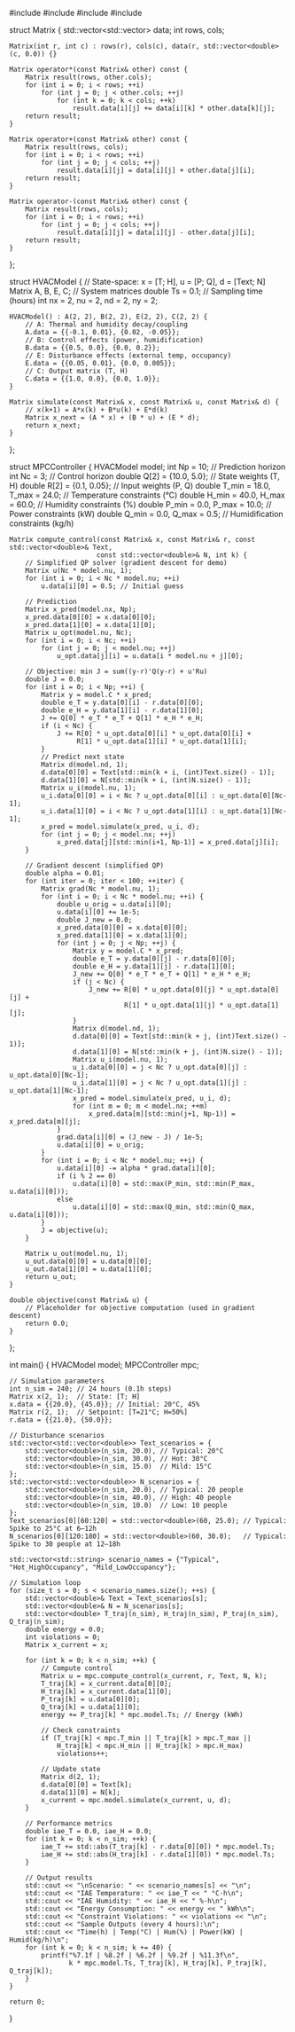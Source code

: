 #include <iostream>
#include <vector>
#include <cmath>
#include <algorithm>

struct Matrix {
    std::vector<std::vector<double>> data;
    int rows, cols;

    Matrix(int r, int c) : rows(r), cols(c), data(r, std::vector<double>(c, 0.0)) {}

    Matrix operator*(const Matrix& other) const {
        Matrix result(rows, other.cols);
        for (int i = 0; i < rows; ++i)
            for (int j = 0; j < other.cols; ++j)
                for (int k = 0; k < cols; ++k)
                    result.data[i][j] += data[i][k] * other.data[k][j];
        return result;
    }

    Matrix operator+(const Matrix& other) const {
        Matrix result(rows, cols);
        for (int i = 0; i < rows; ++i)
            for (int j = 0; j < cols; ++j)
                result.data[i][j] = data[i][j] + other.data[j][i];
        return result;
    }

    Matrix operator-(const Matrix& other) const {
        Matrix result(rows, cols);
        for (int i = 0; i < rows; ++i)
            for (int j = 0; j < cols; ++j)
                result.data[i][j] = data[i][j] - other.data[j][i];
        return result;
    }
};

struct HVACModel {
    // State-space: x = [T; H], u = [P; Q], d = [Text; N]
    Matrix A, B, E, C; // System matrices
    double Ts = 0.1;   // Sampling time (hours)
    int nx = 2, nu = 2, nd = 2, ny = 2;

    HVACModel() : A(2, 2), B(2, 2), E(2, 2), C(2, 2) {
        // A: Thermal and humidity decay/coupling
        A.data = {{-0.1, 0.01}, {0.02, -0.05}};
        // B: Control effects (power, humidification)
        B.data = {{0.5, 0.0}, {0.0, 0.2}};
        // E: Disturbance effects (external temp, occupancy)
        E.data = {{0.05, 0.01}, {0.0, 0.005}};
        // C: Output matrix (T, H)
        C.data = {{1.0, 0.0}, {0.0, 1.0}};
    }

    Matrix simulate(const Matrix& x, const Matrix& u, const Matrix& d) {
        // x(k+1) = A*x(k) + B*u(k) + E*d(k)
        Matrix x_next = (A * x) + (B * u) + (E * d);
        return x_next;
    }
};

struct MPCController {
    HVACModel model;
    int Np = 10; // Prediction horizon
    int Nc = 3;  // Control horizon
    double Q[2] = {10.0, 5.0}; // State weights (T, H)
    double R[2] = {0.1, 0.05}; // Input weights (P, Q)
    double T_min = 18.0, T_max = 24.0; // Temperature constraints (°C)
    double H_min = 40.0, H_max = 60.0; // Humidity constraints (%)
    double P_min = 0.0, P_max = 10.0;  // Power constraints (kW)
    double Q_min = 0.0, Q_max = 0.5;   // Humidification constraints (kg/h)

    Matrix compute_control(const Matrix& x, const Matrix& r, const std::vector<double>& Text, 
                          const std::vector<double>& N, int k) {
        // Simplified QP solver (gradient descent for demo)
        Matrix u(Nc * model.nu, 1);
        for (int i = 0; i < Nc * model.nu; ++i)
            u.data[i][0] = 0.5; // Initial guess

        // Prediction
        Matrix x_pred(model.nx, Np);
        x_pred.data[0][0] = x.data[0][0];
        x_pred.data[1][0] = x.data[1][0];
        Matrix u_opt(model.nu, Nc);
        for (int i = 0; i < Nc; ++i)
            for (int j = 0; j < model.nu; ++j)
                u_opt.data[j][i] = u.data[i * model.nu + j][0];

        // Objective: min J = sum((y-r)'Q(y-r) + u'Ru)
        double J = 0.0;
        for (int i = 0; i < Np; ++i) {
            Matrix y = model.C * x_pred;
            double e_T = y.data[0][i] - r.data[0][0];
            double e_H = y.data[1][i] - r.data[1][0];
            J += Q[0] * e_T * e_T + Q[1] * e_H * e_H;
            if (i < Nc) {
                J += R[0] * u_opt.data[0][i] * u_opt.data[0][i] + 
                     R[1] * u_opt.data[1][i] * u_opt.data[1][i];
            }
            // Predict next state
            Matrix d(model.nd, 1);
            d.data[0][0] = Text[std::min(k + i, (int)Text.size() - 1)];
            d.data[1][0] = N[std::min(k + i, (int)N.size() - 1)];
            Matrix u_i(model.nu, 1);
            u_i.data[0][0] = i < Nc ? u_opt.data[0][i] : u_opt.data[0][Nc-1];
            u_i.data[1][0] = i < Nc ? u_opt.data[1][i] : u_opt.data[1][Nc-1];
            x_pred = model.simulate(x_pred, u_i, d);
            for (int j = 0; j < model.nx; ++j)
                x_pred.data[j][std::min(i+1, Np-1)] = x_pred.data[j][i];
        }

        // Gradient descent (simplified QP)
        double alpha = 0.01;
        for (int iter = 0; iter < 100; ++iter) {
            Matrix grad(Nc * model.nu, 1);
            for (int i = 0; i < Nc * model.nu; ++i) {
                double u_orig = u.data[i][0];
                u.data[i][0] += 1e-5;
                double J_new = 0.0;
                x_pred.data[0][0] = x.data[0][0];
                x_pred.data[1][0] = x.data[1][0];
                for (int j = 0; j < Np; ++j) {
                    Matrix y = model.C * x_pred;
                    double e_T = y.data[0][j] - r.data[0][0];
                    double e_H = y.data[1][j] - r.data[1][0];
                    J_new += Q[0] * e_T * e_T + Q[1] * e_H * e_H;
                    if (j < Nc) {
                        J_new += R[0] * u_opt.data[0][j] * u_opt.data[0][j] + 
                                 R[1] * u_opt.data[1][j] * u_opt.data[1][j];
                    }
                    Matrix d(model.nd, 1);
                    d.data[0][0] = Text[std::min(k + j, (int)Text.size() - 1)];
                    d.data[1][0] = N[std::min(k + j, (int)N.size() - 1)];
                    Matrix u_i(model.nu, 1);
                    u_i.data[0][0] = j < Nc ? u_opt.data[0][j] : u_opt.data[0][Nc-1];
                    u_i.data[1][0] = j < Nc ? u_opt.data[1][j] : u_opt.data[1][Nc-1];
                    x_pred = model.simulate(x_pred, u_i, d);
                    for (int m = 0; m < model.nx; ++m)
                        x_pred.data[m][std::min(j+1, Np-1)] = x_pred.data[m][j];
                }
                grad.data[i][0] = (J_new - J) / 1e-5;
                u.data[i][0] = u_orig;
            }
            for (int i = 0; i < Nc * model.nu; ++i) {
                u.data[i][0] -= alpha * grad.data[i][0];
                if (i % 2 == 0)
                    u.data[i][0] = std::max(P_min, std::min(P_max, u.data[i][0]));
                else
                    u.data[i][0] = std::max(Q_min, std::min(Q_max, u.data[i][0]));
            }
            J = objective(u);
        }

        Matrix u_out(model.nu, 1);
        u_out.data[0][0] = u.data[0][0];
        u_out.data[1][0] = u.data[1][0];
        return u_out;
    }

    double objective(const Matrix& u) {
        // Placeholder for objective computation (used in gradient descent)
        return 0.0;
    }
};

int main() {
    HVACModel model;
    MPCController mpc;

    // Simulation parameters
    int n_sim = 240; // 24 hours (0.1h steps)
    Matrix x(2, 1);  // State: [T; H]
    x.data = {{20.0}, {45.0}}; // Initial: 20°C, 45%
    Matrix r(2, 1);  // Setpoint: [T=21°C; H=50%]
    r.data = {{21.0}, {50.0}};

    // Disturbance scenarios
    std::vector<std::vector<double>> Text_scenarios = {
        std::vector<double>(n_sim, 20.0), // Typical: 20°C
        std::vector<double>(n_sim, 30.0), // Hot: 30°C
        std::vector<double>(n_sim, 15.0)  // Mild: 15°C
    };
    std::vector<std::vector<double>> N_scenarios = {
        std::vector<double>(n_sim, 20.0), // Typical: 20 people
        std::vector<double>(n_sim, 40.0), // High: 40 people
        std::vector<double>(n_sim, 10.0)  // Low: 10 people
    };
    Text_scenarios[0][60:120] = std::vector<double>(60, 25.0); // Typical: Spike to 25°C at 6–12h
    N_scenarios[0][120:180] = std::vector<double>(60, 30.0);   // Typical: Spike to 30 people at 12–18h

    std::vector<std::string> scenario_names = {"Typical", "Hot_HighOccupancy", "Mild_LowOccupancy"};

    // Simulation loop
    for (size_t s = 0; s < scenario_names.size(); ++s) {
        std::vector<double>& Text = Text_scenarios[s];
        std::vector<double>& N = N_scenarios[s];
        std::vector<double> T_traj(n_sim), H_traj(n_sim), P_traj(n_sim), Q_traj(n_sim);
        double energy = 0.0;
        int violations = 0;
        Matrix x_current = x;

        for (int k = 0; k < n_sim; ++k) {
            // Compute control
            Matrix u = mpc.compute_control(x_current, r, Text, N, k);
            T_traj[k] = x_current.data[0][0];
            H_traj[k] = x_current.data[1][0];
            P_traj[k] = u.data[0][0];
            Q_traj[k] = u.data[1][0];
            energy += P_traj[k] * mpc.model.Ts; // Energy (kWh)
            
            // Check constraints
            if (T_traj[k] < mpc.T_min || T_traj[k] > mpc.T_max ||
                H_traj[k] < mpc.H_min || H_traj[k] > mpc.H_max)
                violations++;

            // Update state
            Matrix d(2, 1);
            d.data[0][0] = Text[k];
            d.data[1][0] = N[k];
            x_current = mpc.model.simulate(x_current, u, d);
        }

        // Performance metrics
        double iae_T = 0.0, iae_H = 0.0;
        for (int k = 0; k < n_sim; ++k) {
            iae_T += std::abs(T_traj[k] - r.data[0][0]) * mpc.model.Ts;
            iae_H += std::abs(H_traj[k] - r.data[1][0]) * mpc.model.Ts;
        }

        // Output results
        std::cout << "\nScenario: " << scenario_names[s] << "\n";
        std::cout << "IAE Temperature: " << iae_T << " °C·h\n";
        std::cout << "IAE Humidity: " << iae_H << " %·h\n";
        std::cout << "Energy Consumption: " << energy << " kWh\n";
        std::cout << "Constraint Violations: " << violations << "\n";
        std::cout << "Sample Outputs (every 4 hours):\n";
        std::cout << "Time(h) | Temp(°C) | Hum(%) | Power(kW) | Humid(kg/h)\n";
        for (int k = 0; k < n_sim; k += 40) {
            printf("%7.1f | %8.2f | %6.2f | %9.2f | %11.3f\n",
                   k * mpc.model.Ts, T_traj[k], H_traj[k], P_traj[k], Q_traj[k]);
        }
    }

    return 0;
}

